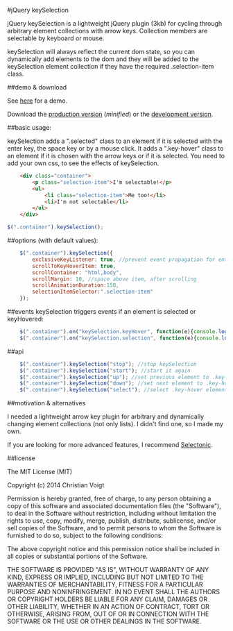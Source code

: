 #jQuery keySelection

jQuery keySelection is a lightweight jQuery plugin (3kb) for cycling through arbitrary element collections with arrow keys. Collection members are selectable by keyboard or mouse.

keySelection will always reflect the current dom state, so you can dynamically add elements to the dom and they will be added to the keySelection element collection if they have the required .selection-item class.


##demo & download

See [here]() for a demo.

Download the [production version][min] (_minified_) or the [development version][max].

[min]: https://raw.github.com/
[max]: https://raw.github.com/1pxsolidblack/

##basic usage:

keySelection adds a ".selected" class to an element if it is selected with the enter key, the space key or by a mouse click. It adds a ".key-hover" class to an element if it is chosen with the arrow keys or if it is selected. You need to add your own css, to see the effects of keySelection.

```html
    <div class="container">
	    <p class="selection-item">I'm selectable!</p>
	    <ul>
		    <li class="selection-item">Me too!</li>
		    <li>I'm not selectable</li>
	    </ul>
    </div>
```

```javascript
$(".container").keySelection();
```
##options (with default values):
```javascript
    $(".container").keySelection({
    	exclusiveKeyListener: true, //prevent event propagation for enter, space, up, down, right, left
	    scrollToKeyHoverItem: true,
	    scrollContainer: "html,body",
	    scrollMargin: 10, //space above item, after scrolling
	    scrollAnimationDuration:150,	
	    selectionItemSelector:".selection-item"
    });
```
##events
keySelection triggers events if an element is selected or keyHovered:

```javascript
    $(".container").on("keySelection.keyHover", function(e){console.log(e.keyHoverElement);});
    $(".container").on("keySelection.selection", function(e){console.log(e.selectedElement);});
```

##api

```javascript
    $(".container").keySelection("stop"); //stop keySelection
    $(".container").keySelection("start"); //start it again
    $(".container").keySelection("up"); //set previous element to .key-hover
    $(".container").keySelection("down"); //set next element to .key-hover
    $(".container").keySelection("select"); //select .key-hover element
```

##motivation & alternatives

I needed a lightweight arrow key plugin for arbitrary and dynamically changing element collections (not only lists). I didn't find one, so I made my own.

If you are looking for more advanced features, I recommend [Selectonic](http://anovi.github.io/selectonic/).

##license

The MIT License (MIT)

Copyright (c) 2014 Christian Voigt

Permission is hereby granted, free of charge, to any person obtaining a copy
of this software and associated documentation files (the "Software"), to deal
in the Software without restriction, including without limitation the rights
to use, copy, modify, merge, publish, distribute, sublicense, and/or sell
copies of the Software, and to permit persons to whom the Software is
furnished to do so, subject to the following conditions:

The above copyright notice and this permission notice shall be included in all
copies or substantial portions of the Software.

THE SOFTWARE IS PROVIDED "AS IS", WITHOUT WARRANTY OF ANY KIND, EXPRESS OR
IMPLIED, INCLUDING BUT NOT LIMITED TO THE WARRANTIES OF MERCHANTABILITY,
FITNESS FOR A PARTICULAR PURPOSE AND NONINFRINGEMENT. IN NO EVENT SHALL THE
AUTHORS OR COPYRIGHT HOLDERS BE LIABLE FOR ANY CLAIM, DAMAGES OR OTHER
LIABILITY, WHETHER IN AN ACTION OF CONTRACT, TORT OR OTHERWISE, ARISING FROM,
OUT OF OR IN CONNECTION WITH THE SOFTWARE OR THE USE OR OTHER DEALINGS IN THE
SOFTWARE.